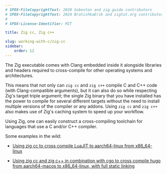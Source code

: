 ```yaml
---
# SPDX-FileCopyrightText: 2020 Sobeston and zig.guide contributors
# SPDX-FileCopyrightText: 2024 BratishkaErik and zigtut.org contributors
#
# SPDX-License-Identifier: MIT

title: Zig cc, Zig c++

slug: working-with-c/zig-cc
sidebar:
    order: 12
---
```


The Zig executable comes with Clang embedded inside it alongside libraries and
headers required to cross-compile for other operating systems and architectures.

This means that not only can `zig cc` and `zig c++` compile C and C++ code (with
Clang-compatible arguments), but it can also do so while respecting Zig's target
triple argument; the single Zig binary that you have installed has the power to
compile for several different targets without the need to install multiple
versions of the compiler or any addons. Using `zig cc` and `zig c++` also makes
use of Zig's caching system to speed up your workflow.

Using Zig, one can easily construct a cross-compiling toolchain for languages
that use a C and/or C++ compiler.

Some examples in the wild:

- [Using zig cc to cross compile LuaJIT to aarch64-linux from x86_64-linux](https://andrewkelley.me/post/zig-cc-powerful-drop-in-replacement-gcc-clang.html)

- [Using zig cc and zig c++ in combination with cgo to cross compile hugo from aarch64-macos to x86_64-linux, with full static linking](https://twitter.com/croloris/status/1349861344330330114)
